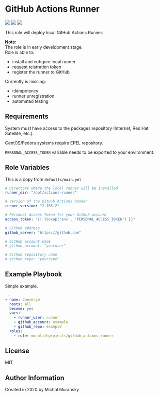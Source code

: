 GitHub Actions Runner
=========

<a href="https://galaxy.ansible.com/monolithprojects/system_update"><img src="https://img.shields.io/ansible/quality/47118?style=flat&logo=ansible"/></a> 
<a href="https://galaxy.ansible.com/monolithprojects/system_update"><img src="https://img.shields.io/ansible/role/d/47118"/></a> 
<a href="https://github.com/MonolithProjects/ansible-github_actions_runner/blob/master/LICENSE"><img src="https://img.shields.io/github/license/MonolithProjects/ansible-github_actions_runner"/></a>

This role will deploy local GitHub Actions Runner.

**Note:**  
The role is in early development stage.  
Role is able to:
- install and cofigure local runner
- request reistration token
- register the runner to GitHub

Currently is missing:
- idempotency
- runner unregistration
- automated testing

Requirements
------------

System must have access to the packages repository (Internet, Red Hat Satellite, etc.).

CentOS/Fedora systems require EPEL repository.

`PERSONAL_ACCESS_TOKEN` variable needs to be exported to your environment.

Role Variables
--------------

This is a copy from `defaults/main.yml`

```yaml
# Directory where the local runner will be installed
runner_dir: "/opt/actions-runner"

# Version of the GitHub Actions Runner
runner_version: "2.165.2"

# Personal Access Token for your GitHub account
access_token: "{{ lookup('env', 'PERSONAL_ACCESS_TOKEN') }}"

# GitHub address
github_server: "https://github.com"

# GitHub account name
# github_account: "youruser"

# Github repository name
# github_repo: "yourrepo"
```

Example Playbook
----------------

Simple example.

```yaml
---
- name: Converge
  hosts: all
  become: yes
  vars:
    - runner_user: runner
    - github_account: example
    - github_repo: example
  roles:
    - role: monolithprojects/github_actions_runner
```

License
-------

MIT

Author Information
------------------

Created in 2020 by Michal Muransky